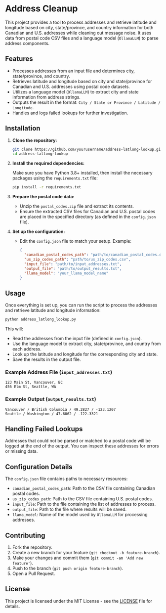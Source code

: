 
# Address Cleanup

This project provides a tool to process addresses and retrieve latitude and longitude based on city, state/province, and country information for both Canadian and U.S. addresses while cleaning out message noise. It uses data from postal code CSV files and a language model (`OllamaLLM`) to parse address components.

## Features

- Processes addresses from an input file and determines city, state/province, and country.
- Retrieves latitude and longitude based on city and state/province for Canadian and U.S. addresses using postal code datasets.
- Utilizes a language model (`OllamaLLM`) to extract city and state information from address strings.
- Outputs the result in the format: `City / State or Province / Latitude / Longitude`.
- Handles and logs failed lookups for further investigation.

## Installation

1. **Clone the repository:**

   ```bash
   git clone https://github.com/yourusername/address-latlong-lookup.git
   cd address-latlong-lookup
   ```

2. **Install the required dependencies:**

   Make sure you have Python 3.8+ installed, then install the necessary packages using the `requirements.txt` file:

   ```bash
   pip install -r requirements.txt
   ```

3. **Prepare the postal code data:**

   - Unzip the `postal_codes.zip` file and extract its contents.
   - Ensure the extracted CSV files for Canadian and U.S. postal codes are placed in the specified directory (as defined in the `config.json` file).

4. **Set up the configuration:**

   - Edit the `config.json` file to match your setup. Example:
   
     ```json
     {
       "canadian_postal_codes_path": "path/to/canadian_postal_codes.csv",
       "us_zip_codes_path": "path/to/us_zip_codes.csv",
       "input_file": "path/to/input_addresses.txt",
       "output_file": "path/to/output_results.txt",
       "llama_model": "your_llama_model_name"
     }
     ```

## Usage

Once everything is set up, you can run the script to process the addresses and retrieve latitude and longitude information:

```bash
python address_latlong_lookup.py
```

This will:

- Read the addresses from the input file (defined in `config.json`).
- Use the language model to extract city, state/province, and country from each address.
- Look up the latitude and longitude for the corresponding city and state.
- Save the results in the output file.

### Example Address File (`input_addresses.txt`)

```
123 Main St, Vancouver, BC
456 Elm St, Seattle, WA
```

### Example Output (`output_results.txt`)

```
Vancouver / British Columbia / 49.2827 / -123.1207
Seattle / Washington / 47.6062 / -122.3321
```

## Handling Failed Lookups

Addresses that could not be parsed or matched to a postal code will be logged at the end of the output. You can inspect these addresses for errors or missing data.

## Configuration Details

The `config.json` file contains paths to necessary resources:

- `canadian_postal_codes_path`: Path to the CSV file containing Canadian postal codes.
- `us_zip_codes_path`: Path to the CSV file containing U.S. postal codes.
- `input_file`: Path to the file containing the list of addresses to process.
- `output_file`: Path to the file where results will be saved.
- `llama_model`: Name of the model used by `OllamaLLM` for processing addresses.

## Contributing

1. Fork the repository.
2. Create a new branch for your feature (`git checkout -b feature-branch`).
3. Make your changes and commit them (`git commit -am 'Add new feature'`).
4. Push to the branch (`git push origin feature-branch`).
5. Open a Pull Request.

## License

This project is licensed under the MIT License - see the [LICENSE](LICENSE) file for details.
